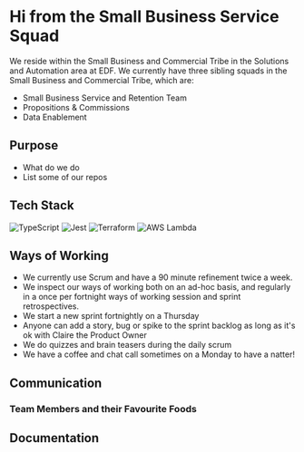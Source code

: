 # Hi from the Small Business Service Squad

We reside within the Small Business and Commercial Tribe in the Solutions and Automation area at EDF. We currently have three sibling squads in the Small Business and Commercial Tribe, which are:

- Small Business Service and Retention Team
- Propositions & Commissions
- Data Enablement

## Purpose

- What do we do
- List some of our repos

## Tech Stack

![TypeScript](https://img.shields.io/badge/TypeScript-100000?style=flat&logo=typescript&logoColor=blue)
![Jest](https://img.shields.io/badge/Jest-100000?style=flat&logo=jest&logoColor=green)
![Terraform](https://img.shields.io/badge/Terraform-100000?style=flat&logo=terraform&logoColor=lpurple)
![AWS Lambda](https://img.shields.io/badge/Lambda-100000?style=flat&logo=awslambda&logoColor=orange)

## Ways of Working

- We currently use Scrum and have a 90 minute refinement twice a week.
- We inspect our ways of working both on an ad-hoc basis, and regularly in a once per fortnight ways of working session and sprint retrospectives.
- We start a new sprint fortnightly on a Thursday
- Anyone can add a story, bug or spike to the sprint backlog as long as it's ok with Claire the Product Owner
- We do quizzes and brain teasers during the daily scrum
- We have a coffee and chat call sometimes on a Monday to have a natter!


## Communication

### Team Members and their Favourite Foods



## Documentation
